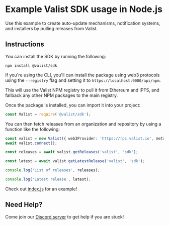 # Example Valist SDK usage in Node.js

Use this example to create auto-update mechanisms, notification systems, and installers by pulling releases from Valist.

## Instructions

You can install the SDK by running the following:

```shell
npm install @valist/sdk
```

If you're using the CLI, you'll can install the package using web3 protocols using the `--registry` flag and setting it to `https://localhost:9000/api/npm`.

This will use the Valist NPM registry to pull it from Ethereum and IPFS, and fallback any other NPM packages to the main registry.


Once the package is installed, you can import it into your project:

```typescript
const Valist = require('@valist/sdk');
```

You can then fetch releases from an organization and repository by using a function like the following:

```typescript
const valist = new Valist({ web3Provider: 'https://rpc.valist.io', metaTx: false });
await valist.connect();

const releases = await valist.getReleases('valist', 'sdk');

const latest = await valist.getLatestRelease('valist', 'sdk');

console.log('List of releases', releases);

console.log('Latest release', latest);
```

Check out [index.js](index.js) for an example!

## Need Help?

Come join our [Discord server](https://valist.io/discord) to get help if you are stuck!
